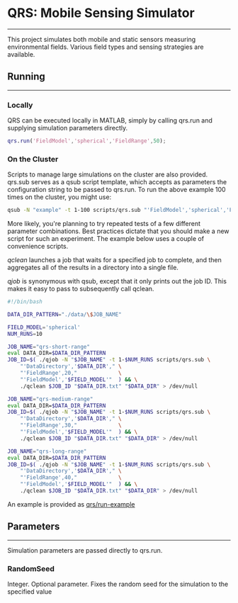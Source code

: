 # QRS: Mobile Sensing Simulator
---

This project simulates both mobile and static sensors measuring environmental fields. Various field types and sensing strategies are available.

## Running
---

### Locally

QRS can be executed locally in MATLAB, simply by calling qrs.run and supplying simulation parameters directly.

```matlab
qrs.run('FieldModel','spherical','FieldRange',50);
```

### On the Cluster

Scripts to manage large simulations on the cluster are also provided. qrs.sub serves as a qsub script template, which accepts as parameters the configuration string to be passed to qrs.run. To run the above example 100 times on the cluster, you might use:

```bash
qsub -N "example" -t 1-100 scripts/qrs.sub "'FieldModel','spherical','FieldRange',50"
```

More likely, you're planning to try repeated tests of a few different parameter combinations. Best practices dictate that you should make a new script for such an experiment. The example below uses a couple of convenience scripts.

_qclean_ launches a job that waits for a specified job to complete, and then aggregates all of the results in a directory into a single file.

_qjob_ is synonymous with qsub, except that it only prints out the job ID. This makes it easy to pass to subsequently call qclean.

```bash
#!/bin/bash

DATA_DIR_PATTERN="./data/\$JOB_NAME"

FIELD_MODEL='spherical'
NUM_RUNS=10

JOB_NAME="qrs-short-range"
eval DATA_DIR=$DATA_DIR_PATTERN
JOB_ID=$( ./qjob -N "$JOB_NAME" -t 1-$NUM_RUNS scripts/qrs.sub \
	"'DataDirectory','$DATA_DIR'," \
	"'FieldRange',20,"             \
	"'FieldModel','$FIELD_MODEL'"  ) && \
	./qclean $JOB_ID "$DATA_DIR.txt" "$DATA_DIR" > /dev/null

JOB_NAME="qrs-medium-range"
eval DATA_DIR=$DATA_DIR_PATTERN
JOB_ID=$( ./qjob -N "$JOB_NAME" -t 1-$NUM_RUNS scripts/qrs.sub \
	"'DataDirectory','$DATA_DIR'," \
	"'FieldRange',30,"             \
	"'FieldModel','$FIELD_MODEL'"  ) && \
	./qclean $JOB_ID "$DATA_DIR.txt" "$DATA_DIR" > /dev/null

JOB_NAME="qrs-long-range"
eval DATA_DIR=$DATA_DIR_PATTERN
JOB_ID=$( ./qjob -N "$JOB_NAME" -t 1-$NUM_RUNS scripts/qrs.sub \
	"'DataDirectory','$DATA_DIR'," \
	"'FieldRange',40,"             \
	"'FieldModel','$FIELD_MODEL'"  ) && \
	./qclean $JOB_ID "$DATA_DIR.txt" "$DATA_DIR" > /dev/null
```

An example is provided as [qrs/run-example](../blob/master/run-example)

## Parameters
---

Simulation parameters are passed directly to qrs.run.

### RandomSeed

Integer. Optional parameter. Fixes the random seed for the simulation to the specified value